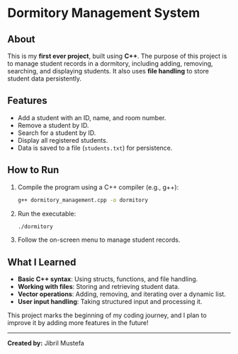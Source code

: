 # Dormitory Management System

## About
This is my **first ever project**, built using **C++**. The purpose of this project is to manage student records in a dormitory, including adding, removing, searching, and displaying students. It also uses **file handling** to store student data persistently.

## Features
- Add a student with an ID, name, and room number.
- Remove a student by ID.
- Search for a student by ID.
- Display all registered students.
- Data is saved to a file (`students.txt`) for persistence.

## How to Run
1. Compile the program using a C++ compiler (e.g., g++):
   ```sh
   g++ dormitory_management.cpp -o dormitory
   ```
2. Run the executable:
   ```sh
   ./dormitory
   ```
3. Follow the on-screen menu to manage student records.

## What I Learned
- **Basic C++ syntax**: Using structs, functions, and file handling.
- **Working with files**: Storing and retrieving student data.
- **Vector operations**: Adding, removing, and iterating over a dynamic list.
- **User input handling**: Taking structured input and processing it.

This project marks the beginning of my coding journey, and I plan to improve it by adding more features in the future!

---
**Created by:** Jibril Mustefa

